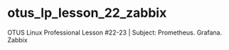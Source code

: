 # otus_lp_lesson_22_zabbix
OTUS Linux Professional Lesson #22-23 | Subject: Prometheus. Grafana. Zabbix
